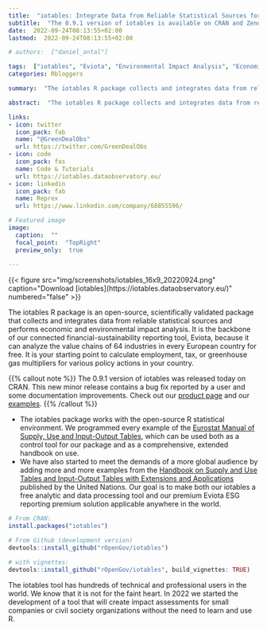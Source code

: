 ```yaml
---
title:  "iotables: Integrate Data from Reliable Statistical Sources for Economic and Environmental Impact Analysis"
subtitle:  "The 0.9.1 version of iotables is available on CRAN and Zenodo"
date:  2022-09-24T08:13:55+02:00
lastmod:  2022-09-24T08:13:55+02:00

# authors:  ["daniel_antal"]

tags:  ["iotables", "Eviota", "Environmental Impact Analysis", "Economic Impact Analysis", "R", "Open data"]
categories: Rbloggers

summary:  "The iotables R package collects and integrates data from reliable statistical sources and performs economic and environmental impact analysis. It can be your starting point to calculate employment, tax, or greenhouse gas multipliers for various policy actions in your country for free, and it is the backbone of our connected financial-sustainability ESG reporting tool, Eviota, because it can analyze the value chains of 64 industries in every European country."

abstract:  "The iotables R package collects and integrates data from reliable statistical sources and perform economic and environmental impact analysis. It can be your starting point to calculate employment, tax, or greenhouse gas multipliers for various policy actions in your country for free, and it is the backbone of our connected financial-sustainability ESG reporting tool, Eviota, because it can analyze the value chains of 64 industries in every European country."

links:
- icon: twitter
  icon_pack: fab
  name: "@GreenDealObs"
  url: https://twitter.com/GreenDealObs
- icon: code
  icon_pack: fas
  name: Code & Tutorials
  url: https://iotables.dataobservatory.eu/
- icon: linkedin
  icon_pack: fab
  name: Reprex
  url: https://www.linkedin.com/company/68855596/

# Featured image
image:
  caption:  ""
  focal_point:  "TopRight"
  preview_only:  true
  
---
```

<td style="text-align: center;">{{< figure src="img/screenshots/iotables_16x9_20220924.png" caption="Download [iotables](https://iotables.dataobservatory.eu/)" numbered="false" >}}</td>

The iotables R package is an open-source, scientifically validated package that collects and integrates data from reliable statistical sources and performs economic and environmental impact analysis. It is the backbone of our connected financial-sustainability reporting tool, Eviota, because it can analyze the value chains of 64 industries in every European country for free. It is your starting point to calculate employment, tax, or greenhouse gas multipliers for various policy actions in your country.

{{% callout note %}}
The 0.9.1 version of iotables was released today on CRAN. This new minor release contains a bug fix reported by a user and some documentation improvements. Check out our [product page](https://iotables.dataobservatory.eu/) and our [examples](https://iotables.dataobservatory.eu/articles/index.html).
{{% /callout %}}

* The iotables package works with the open-source R statistical environment. We programmed every example of the [Eurostat Manual of Supply, Use and Input-Output Tables](https://ec.europa.eu/eurostat/documents/3859598/5902113/KS-RA-07-013-EN.PDF/b0b3d71e-3930-4442-94be-70b36cea9b39?version=1.0), which can be used both as a control tool for our package and as a comprehensive, extended handbook on use. 
* We have also started to meet the demands of a more global audience by adding more and more examples from the  [Handbook on Supply and Use Tables and Input-Output Tables with Extensions and Applications](https://unstats.un.org/unsd/nationalaccount/docs/SUT_IOT_HB_Final_Cover.pdf) published by the United Nations. Our goal is to make both our iotables a free analytic and data processing tool and our premium Eviota ESG reporting premium solution applicable anywhere in the world.


``` r
# From CRAN:
install.packages("iotables")

# From Github (development version)
devtools::install_github("rOpenGov/iotables")

# with vignettes:
devtools::install_github("rOpenGov/iotables", build_vignettes: TRUE)
```

The iotables tool has hundreds of technical and professional users in the world. We know that it is not for the faint heart. In 2022 we started the development of a tool that will create impact assessments for small companies or civil society organizations without the need to learn and use R.
